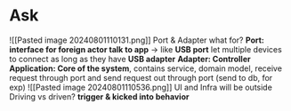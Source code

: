 # Ask
![[Pasted image 20240801110131.png]]
Port & Adapter what for?
**Port: interface for foreign actor talk to app** -> like **USB port** let multiple devices to connect as long as they have **USB adapter**
**Adapter: Controller**
**Application: Core of the system**, contains service, domain model, receive request through port and send request out through port (send to db, for exp)
![[Pasted image 20240801110536.png]]
UI and Infra will be outside
Driving vs driven? **trigger & kicked into behavior**
